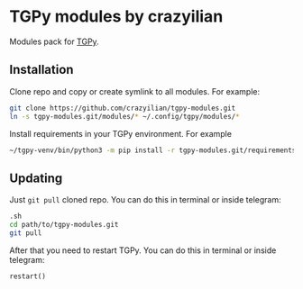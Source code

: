 # TGPy modules by crazyilian

Modules pack for [TGPy](https://tgpy.tmat.me/).

## Installation

Clone repo and copy or create symlink to all modules. For example:

```bash
git clone https://github.com/crazyilian/tgpy-modules.git
ln -s tgpy-modules.git/modules/* ~/.config/tgpy/modules/*
```

Install requirements in your TGPy environment. For example

```bash
~/tgpy-venv/bin/python3 -m pip install -r tgpy-modules.git/requirements.txt
```

## Updating

Just `git pull` cloned repo. You can do this in terminal or inside telegram:

```bash
.sh
cd path/to/tgpy-modules.git
git pull
```

After that you need to restart TGPy. You can do this in terminal or inside telegram:

```python
restart()
```
